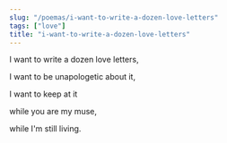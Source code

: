 ```yaml
---
slug: "/poemas/i-want-to-write-a-dozen-love-letters"
tags: ["love"]
title: "i-want-to-write-a-dozen-love-letters"
---
```

I want to write a dozen love letters,

I want to be unapologetic about it,

I want to keep at it

while you are my muse,

while I'm still living.